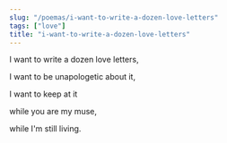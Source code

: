 ```yaml
---
slug: "/poemas/i-want-to-write-a-dozen-love-letters"
tags: ["love"]
title: "i-want-to-write-a-dozen-love-letters"
---
```

I want to write a dozen love letters,

I want to be unapologetic about it,

I want to keep at it

while you are my muse,

while I'm still living.